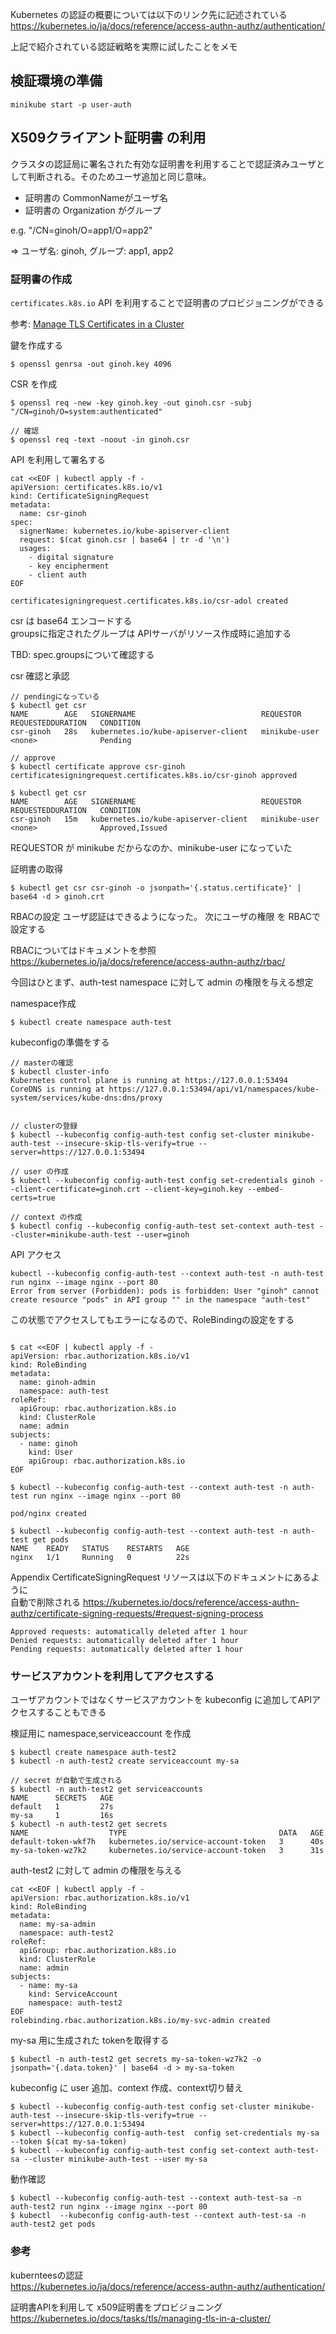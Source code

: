 Kubernetes の認証の概要については以下のリンク先に記述されている
https://kubernetes.io/ja/docs/reference/access-authn-authz/authentication/

上記で紹介されている認証戦略を実際に試したことをメモ

## 検証環境の準備
```
minikube start -p user-auth
```

## X509クライアント証明書 の利用

クラスタの認証局に署名された有効な証明書を利用することで認証済みユーザとして判断される。そのためユーザ追加と同じ意味。

* 証明書の CommonNameがユーザ名
* 証明書の Organization がグループ

e.g.
"/CN=ginoh/O=app1/O=app2"

=> ユーザ名: ginoh, グループ: app1, app2
### 証明書の作成

`certificates.k8s.io` API を利用することで証明書のプロビジョニングができる

参考: [Manage TLS Certificates in a Cluster](https://kubernetes.io/docs/tasks/tls/managing-tls-in-a-cluster/)

鍵を作成する
```
$ openssl genrsa -out ginoh.key 4096
```
CSR を作成
```
$ openssl req -new -key ginoh.key -out ginoh.csr -subj "/CN=ginoh/O=system:authenticated"

// 確認
$ openssl req -text -noout -in ginoh.csr
```

API を利用して署名する
```
cat <<EOF | kubectl apply -f -
apiVersion: certificates.k8s.io/v1
kind: CertificateSigningRequest
metadata:
  name: csr-ginoh
spec:
  signerName: kubernetes.io/kube-apiserver-client
  request: $(cat ginoh.csr | base64 | tr -d '\n')
  usages:
    - digital signature
    - key encipherment
    - client auth
EOF

certificatesigningrequest.certificates.k8s.io/csr-adol created
```
csr は base64 エンコードする  
groupsに指定されたグループは APIサーバがリソース作成時に追加する


TBD: spec.groupsについて確認する

csr 確認と承認
```
// pendingになっている
$ kubectl get csr
NAME        AGE   SIGNERNAME                            REQUESTOR       REQUESTEDDURATION   CONDITION
csr-ginoh   28s   kubernetes.io/kube-apiserver-client   minikube-user   <none>              Pending

// approve
$ kubectl certificate approve csr-ginoh
certificatesigningrequest.certificates.k8s.io/csr-ginoh approved

$ kubectl get csr                     
NAME        AGE   SIGNERNAME                            REQUESTOR       REQUESTEDDURATION   CONDITION
csr-ginoh   15m   kubernetes.io/kube-apiserver-client   minikube-user   <none>              Approved,Issued
```

REQUESTOR が minikube だからなのか、minikube-user になっていた

証明書の取得
```
$ kubectl get csr csr-ginoh -o jsonpath='{.status.certificate}' | base64 -d > ginoh.crt
```

RBACの設定
ユーザ認証はできるようになった。
次にユーザの権限 を RBACで設定する  

RBACについてはドキュメントを参照  
https://kubernetes.io/ja/docs/reference/access-authn-authz/rbac/

今回はひとまず、auth-test namespace に対して admin の権限を与える想定

namespace作成
```
$ kubectl create namespace auth-test
```

kubeconfigの準備をする

```
// masterの確認
$ kubectl cluster-info
Kubernetes control plane is running at https://127.0.0.1:53494
CoreDNS is running at https://127.0.0.1:53494/api/v1/namespaces/kube-system/services/kube-dns:dns/proxy


// clusterの登録
$ kubectl --kubeconfig config-auth-test config set-cluster minikube-auth-test --insecure-skip-tls-verify=true --server=https://127.0.0.1:53494

// user の作成
$ kubectl --kubeconfig config-auth-test config set-credentials ginoh --client-certificate=ginoh.crt --client-key=ginoh.key --embed-certs=true

// context の作成
$ kubectl config --kubeconfig config-auth-test set-context auth-test --cluster=minikube-auth-test --user=ginoh
```

API アクセス
```
kubectl --kubeconfig config-auth-test --context auth-test -n auth-test run nginx --image nginx --port 80 
Error from server (Forbidden): pods is forbidden: User "ginoh" cannot create resource "pods" in API group "" in the namespace "auth-test"
```
この状態でアクセスしてもエラーになるので、RoleBindingの設定をする

```

$ cat <<EOF | kubectl apply -f -
apiVersion: rbac.authorization.k8s.io/v1
kind: RoleBinding
metadata:
  name: ginoh-admin
  namespace: auth-test
roleRef:
  apiGroup: rbac.authorization.k8s.io
  kind: ClusterRole
  name: admin
subjects:
  - name: ginoh
    kind: User
    apiGroup: rbac.authorization.k8s.io
EOF
```

```
$ kubectl --kubeconfig config-auth-test --context auth-test -n auth-test run nginx --image nginx --port 80

pod/nginx created

$ kubectl --kubeconfig config-auth-test --context auth-test -n auth-test get pods                         
NAME    READY   STATUS    RESTARTS   AGE
nginx   1/1     Running   0          22s
```

Appendix
CertificateSigningRequest リソースは以下のドキュメントにあるように  
自動で削除される
https://kubernetes.io/docs/reference/access-authn-authz/certificate-signing-requests/#request-signing-process

```
Approved requests: automatically deleted after 1 hour
Denied requests: automatically deleted after 1 hour
Pending requests: automatically deleted after 1 hour
```

### サービスアカウントを利用してアクセスする

ユーザアカウントではなくサービスアカウントを kubeconfig に追加してAPIアクセスすることもできる

検証用に namespace,serviceaccount を作成
```
$ kubectl create namespace auth-test2
$ kubectl -n auth-test2 create serviceaccount my-sa

// secret が自動で生成される
$ kubectl -n auth-test2 get serviceaccounts  
NAME      SECRETS   AGE
default   1         27s
my-sa     1         16s
$ kubectl -n auth-test2 get secrets
NAME                  TYPE                                  DATA   AGE
default-token-wkf7h   kubernetes.io/service-account-token   3      40s
my-sa-token-wz7k2     kubernetes.io/service-account-token   3      31s
```

auth-test2 に対して admin の権限を与える
```
cat <<EOF | kubectl apply -f -
apiVersion: rbac.authorization.k8s.io/v1
kind: RoleBinding
metadata:
  name: my-sa-admin
  namespace: auth-test2
roleRef:
  apiGroup: rbac.authorization.k8s.io
  kind: ClusterRole
  name: admin
subjects:
  - name: my-sa
    kind: ServiceAccount
    namespace: auth-test2
EOF
rolebinding.rbac.authorization.k8s.io/my-svc-admin created
```

my-sa 用に生成された tokenを取得する
```
$ kubectl -n auth-test2 get secrets my-sa-token-wz7k2 -o jsonpath='{.data.token}' | base64 -d > my-sa-token
```
kubeconfig に user 追加、context 作成、context切り替え
```
$ kubectl --kubeconfig config-auth-test config set-cluster minikube-auth-test --insecure-skip-tls-verify=true --server=https://127.0.0.1:53494
$ kubectl --kubeconfig config-auth-test  config set-credentials my-sa --token $(cat my-sa-token)
$ kubectl --kubeconfig config-auth-test config set-context auth-test-sa --cluster minikube-auth-test --user my-sa
```

動作確認
```
$ kubectl --kubeconfig config-auth-test --context auth-test-sa -n auth-test2 run nginx --image nginx --port 80
$ kubectl  --kubeconfig config-auth-test --context auth-test-sa -n auth-test2 get pods
```

### 参考

kubernteesの認証  
https://kubernetes.io/ja/docs/reference/access-authn-authz/authentication/

証明書APIを利用して x509証明書をプロビジョニング  
https://kubernetes.io/docs/tasks/tls/managing-tls-in-a-cluster/


